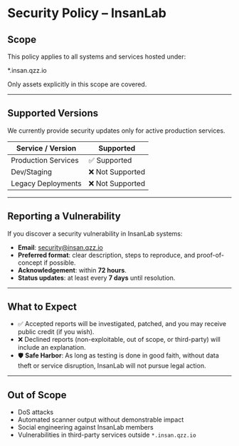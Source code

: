 # Security Policy – InsanLab

## Scope
This policy applies to all systems and services hosted under:

*.insan.qzz.io


Only assets explicitly in this scope are covered.

---

## Supported Versions
We currently provide security updates only for active production services.

| Service / Version   | Supported          |
| ------------------- | ------------------ |
| Production Services | ✅ Supported       |
| Dev/Staging         | ❌ Not Supported   |
| Legacy Deployments  | ❌ Not Supported   |

---

## Reporting a Vulnerability
If you discover a security vulnerability in InsanLab systems:

- **Email**: security@insan.qzz.io  
- **Preferred format**: clear description, steps to reproduce, and proof-of-concept if possible.  
- **Acknowledgement**: within **72 hours**.  
- **Status updates**: at least every **7 days** until resolution.  

---

## What to Expect
- ✅ Accepted reports will be investigated, patched, and you may receive public credit (if you wish).  
- ❌ Declined reports (non-exploitable, out of scope, or third-party) will include an explanation.  
- 🛡️ **Safe Harbor**: As long as testing is done in good faith, without data theft or service disruption, InsanLab will not pursue legal action.

---

## Out of Scope
- DoS attacks  
- Automated scanner output without demonstrable impact  
- Social engineering against InsanLab members  
- Vulnerabilities in third-party services outside `*.insan.qzz.io`
